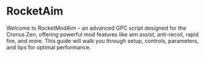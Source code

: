 # RocketAim
Welcome to RocketModAim – an advanced GPC script designed for the Cronus Zen, offering powerful mod features like aim assist, anti-recoil, rapid fire, and more. This guide will walk you through setup, controls, parameters, and tips for optimal performance.
